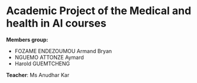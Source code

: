 # Academic Project of the Medical and health in AI courses

**Members group:**
- FOZAME ENDEZOUMOU Armand Bryan
- NGUEMO ATTONZE Aymard
- Harold GUEMTCHENG

**Teacher**: Ms Anudhar Kar
